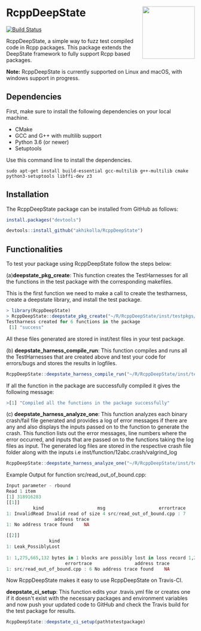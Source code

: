 # RcppDeepState <a href="https://akhikolla.github.io./"><img src="https://github.com/akhikolla/RcppDeepState/blob/master/inst/graphics/logo.jpg" align="right" height="140" /></a>

[![Build Status](https://travis-ci.org/akhikolla/RcppDeepState.svg?branch=master)](https://travis-ci.org/akhikolla/RcppDeepState)

RcppDeepState, a simple way to fuzz test compiled code in Rcpp packages. This package extends the DeepState framework to fully support Rcpp based packages.

**Note:** RcppDeepState is currently supported on Linux and macOS, with windows support in progress.

## Dependencies

First, make sure to install the following dependencies on your local machine.

* CMake
* GCC and G++ with multilib support
* Python 3.6 (or newer)
* Setuptools

Use this command line to install the dependencies.

```shell
sudo apt-get install build-essential gcc-multilib g++-multilib cmake python3-setuptools libffi-dev z3
```

## Installation

The RcppDeepState package can be installed from GitHub as follows:

```R
install.packages("devtools")

devtools::install_github("akhikolla/RcppDeepState")
```

## Functionalities

To test your package using RcppDeepState follow the steps below:

(a)**deepstate_pkg_create**: This function creates the TestHarnesses for all the functions in the test package with the corresponding makefiles.

This is the first function we need to make a call to create the testharness, create a deepstate library, and install the test package.

```R
> library(RcppDeepState)
> RcppDeepState::deepstate_pkg_create("~/R/RcppDeepState/inst/testpkgs/testSAN")
Testharness created for 6 functions in the package
 [1] "success"
```
All these files generated are stored in inst/test files in your test package.

(b) **deepstate_harness_compile_run**: This function compiles and runs all the TestHarnesses that are created above and test your code for errors/bugs and stores the results in logfiles.

```R
RcppDeepState::deepstate_harness_compile_run("~/R/RcppDeepState/inst/testpkgs/testSAN")

```
If all the function in the package are successfully compiled it gives the following message:

```R
>[1] "Compiled all the functions in the package successfully"
```

(c) **deepstate_harness_analyze_one**: This function analyzes each binary crash/fail file generated and provides a log of error messages if there are any and also displays the inputs passed on to the function to generate the crash.
This function lists out the error messages, line numbers where the error occurred, and inputs that are passed on to the functions taking the log files as input. The generated log files are stored in the respective crash file folder along with the inputs i.e inst/function/12abc.crash/valgrind_log

```R
RcppDeepState::deepstate_harness_analyze_one("~/R/RcppDeepState/inst/testpkgs/testSAN")
```

Example Output for function src/read_out_of_bound.cpp:

```R
Input parameter - rbound
Read 1 item
[1] 318916283
[[1]]
          kind                    msg                    errortrace
1: InvalidRead Invalid read of size 4 src/read_out_of_bound.cpp : 7
                  address trace
1: No address trace found    NA

[[2]]
                kind
1: Leak_PossiblyLost
                                                                               msg
1: 1,275,665,132 bytes in 1 blocks are possibly lost in loss record 1,279 of 1,279
                      errortrace                address trace
1: src/read_out_of_bound.cpp : 6 No address trace found    NA

```
Now RcppDeepState makes it easy to use RcppDeepState on Travis-CI. 

**deepstate_ci_setup**: This function edits your .travis.yml file or creates one if it doesn't exist with the necessary packages and environment variables and now push your updated code to GitHub and check the Travis build for the test package for results.

```R
RcppDeepState::deepstate_ci_setup(pathtotestpackage)
```
